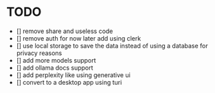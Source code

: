 # TODO

- [] remove share and useless code
- [] remove auth for now later add using clerk
- [] use local storage to save the data instead of using a database for privacy reasons
- [] add more models support
- [] add ollama docs support
- [] add perplexity like using generative ui
- [] convert to a desktop app using turi
